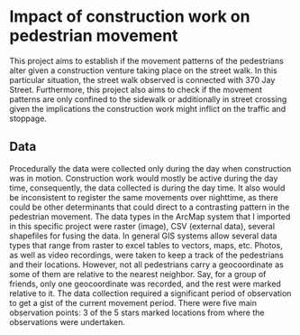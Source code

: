 # Impact of construction work on pedestrian movement
This project aims to establish if the movement patterns of the pedestrians alter given a
construction venture taking place on the street walk. In this particular situation, the street walk
observed is connected with 370 Jay Street. Furthermore, this project also aims to check if the
movement patterns are only confined to the sidewalk or additionally in street crossing given the
implications the construction work might inflict on the traffic and stoppage.


## Data
Procedurally the data were collected only during the day when construction was in motion.
Construction work would mostly be active during the day time, consequently, the data collected
is during the day time. It also would be inconsistent to register the same movements over
nighttime, as there could be other determinants that could direct to a contrasting pattern in the
pedestrian movement.
The data types in the ArcMap system that I imported in this specific project were raster (image),
CSV (external data), several shapefiles for fusing the data. In general GIS systems allow
several data types that range from raster to excel tables to vectors, maps, etc.
Photos, as well as video recordings, were taken to keep a track of the pedestrians and their
locations. However, not all pedestrians carry a geocoordinate as some of them are relative to
the nearest neighbor. Say, for a group of friends, only one geocoordinate was recorded, and the
rest were marked relative to it.
The data collection required a significant period of observation to get a gist of the current
movement period. There were five main observation points:
3 of the 5 stars marked locations from where the observations were undertaken.
